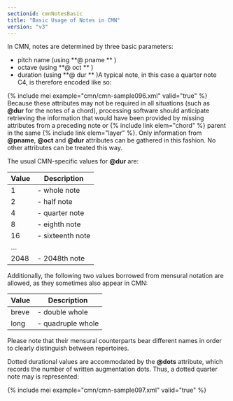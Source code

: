 ```yaml
---
sectionid: cmnNotesBasic
title: "Basic Usage of Notes in CMN"
version: "v3"
---
```


In CMN, notes are determined by three basic parameters:

- pitch name (using **@ pname ** )
- octave (using **@ oct ** )
- duration (using **@ dur ** )A typical note, in this case a quarter note C4, is therefore encoded like so:

{% include mei example="cmn/cmn-sample096.xml" valid="true" %}
Because these attributes may not be required in all situations (such as **@dur**
for the notes of a chord), processing software should anticipate retrieving the
information that would have been provided by missing attributes from a preceding note
or
{% include link elem="chord" %} parent in the same {% include link elem="layer" %}. Only
information from **@pname**, **@oct** and **@dur** attributes can be
gathered in this fashion. No other attributes can be treated this way.

The usual CMN-specific values for **@dur** are:

<table class="table table-striped">
   <thead>
      <tr>
         <th>Value</th>
         <th>Description</th>
      </tr>
   </thead>
   <tbody>
      <tr>
         <td>1</td>
         <td> - whole note</td>
      </tr>
      <tr>
         <td>2</td>
         <td> - half note</td>
      </tr>
      <tr>
         <td>4</td>
         <td> - quarter note</td>
      </tr>
      <tr>
         <td>8</td>
         <td> - eighth note</td>
      </tr>
      <tr>
         <td>16</td>
         <td> - sixteenth note</td>
      </tr>
      <tr>
         <td>…</td>
         <td></td>
      </tr>
      <tr>
         <td>2048</td>
         <td> - 2048th note</td>
      </tr>
   </tbody>
</table>Additionally, the following two values borrowed from mensural notation are allowed,
as
they sometimes also appear in CMN:


<table class="table table-striped">
   <thead>
      <tr>
         <th>Value</th>
         <th>Description</th>
      </tr>
   </thead>
   <tbody>
      <tr>
         <td>breve</td>
         <td> - double whole</td>
      </tr>
      <tr>
         <td>long</td>
         <td> - quadruple whole</td>
      </tr>
   </tbody>
</table>Please note that their mensural counterparts bear different names in order to clearly
distinguish between repertoires.

Dotted durational values are accommodated by the **@dots** attribute, which
records the number of written augmentation dots. Thus, a dotted quarter note may is
represented:

{% include mei example="cmn/cmn-sample097.xml" valid="true" %}
